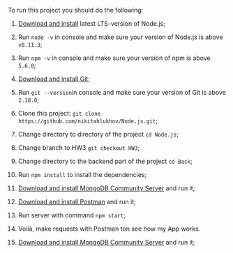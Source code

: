 To run this project you should do the following:

1. [Download and install](https://nodejs.org/en/) latest LTS-version of Node.js;
2. Run `node -v` in console and make sure your version of Node.js is above `v8.11.3`;
3. Run `npm -v` in console and make sure your version of npm is above `5.6.0`;
4. [Download and install Git](https://git-scm.com/downloads);
6. Run `git --version`in console and make sure your version of Git is above `2.18.0`;
7. Clone this project: `git clone https://github.com/nikitahlukhov/Node.js.git`;
8. Change directory to directory of the project `cd Node.js`;
9. Change branch to HW3 `git checkout HW3`;
10. Change directory to the backend part of the project `cd Back`;
11. Run `npm install` to install the dependencies;
12. [Download and install MongoDB Community Server](https://www.mongodb.com/download-center/community) and run it;
13. [Download and install Postman](https://www.postman.com/) and run it;
13. Run server with command `npm start`;
14. Voilà, make requests with Postman ton see how my App works.







5. [Download and install MongoDB Community Server](https://www.mongodb.com/download-center/community) and run it;